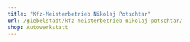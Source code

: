 ```yaml
---
title: "Kfz-Meisterbetrieb Nikolaj Potschtar"
url: /giebelstadt/kfz-meisterbetrieb-nikolaj-potschtar/
shop: Autowerkstatt
---
```

